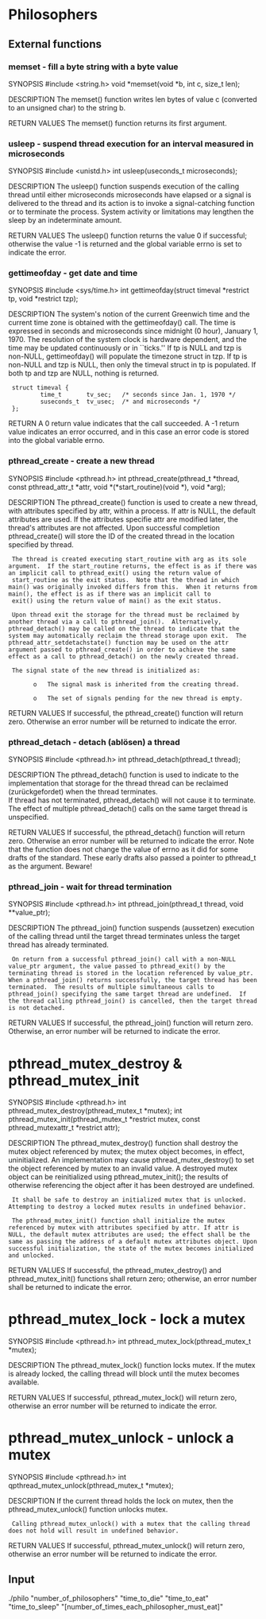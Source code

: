 # Philosophers

## External functions

### memset - fill a byte string with a byte value
SYNOPSIS
    #include <string.h>
    void	*memset(void *b, int c, size_t len);

DESCRIPTION
	The memset() function writes len bytes of value c (converted to an unsigned char) to the string b.

RETURN VALUES
     The memset() function returns its first argument.


### usleep - suspend thread execution for an interval measured in microseconds
SYNOPSIS
    #include <unistd.h>
    int		usleep(useconds_t microseconds);

DESCRIPTION
     The usleep() function suspends execution of the calling thread until either microseconds microseconds have elapsed or a signal is delivered to the thread and its action is to invoke a signal-catching
     function or to terminate the process.  System activity or limitations may lengthen the sleep by an indeterminate amount.

RETURN VALUES
     The usleep() function returns the value 0 if successful; otherwise the value -1 is returned and the global variable errno is set to indicate the error.

### gettimeofday - get date and time
SYNOPSIS
    #include <sys/time.h>
    int		gettimeofday(struct timeval *restrict tp, void *restrict tzp);

DESCRIPTION
     The system's notion of the current Greenwich time and the current time zone is obtained with the gettimeofday() call. The time is expressed in seconds and microseconds since midnight (0 hour), January 1, 1970.  The resolution of the system clock is hardware dependent, and the time may be updated continuously or in ``ticks.''  If tp is NULL and tzp is non-NULL,
     gettimeofday() will populate the timezone struct in tzp.  If tp is non-NULL and tzp is NULL, then only the timeval struct in tp is populated. If both tp and tzp are NULL, nothing is returned.

     struct timeval {
             time_t       tv_sec;   /* seconds since Jan. 1, 1970 */
             suseconds_t  tv_usec;  /* and microseconds */
     };

RETURN
     A 0 return value indicates that the call succeeded.  A -1 return value indicates an error occurred, and in this case an error code is stored into the global variable errno.

### pthread_create - create a new thread
SYNOPSIS
     #include <pthread.h>
     int	pthread_create(pthread_t *thread, const pthread_attr_t *attr, void *(*start_routine)(void *), void *arg);

DESCRIPTION
     The pthread_create() function is used to create a new thread, with attributes specified by attr, within a process.  If attr is NULL, the default attributes are used.  If the attributes specifie attr
     are modified later, the thread's attributes are not affected.  Upon successful completion pthread_create() will store the ID of the created thread in the location specified by thread.

     The thread is created executing start_routine with arg as its sole argument.  If the start_routine returns, the effect is as if there was an implicit call to pthread_exit() using the return value of
     start_routine as the exit status.  Note that the thread in which main() was originally invoked differs from this.  When it returns from main(), the effect is as if there was an implicit call to 
	 exit() using the return value of main() as the exit status.

     Upon thread exit the storage for the thread must be reclaimed by another thread via a call to pthread_join().  Alternatively, pthread_detach() may be called on the thread to indicate that the system may automatically reclaim the thread storage upon exit.  The pthread_attr_setdetachstate() function may be used on the attr argument passed to pthread_create() in order to achieve the same effect as a call to pthread_detach() on the newly created thread.

     The signal state of the new thread is initialized as:

           o   The signal mask is inherited from the creating thread.

           o   The set of signals pending for the new thread is empty.

RETURN VALUES
     If successful, the pthread_create() function will return zero.  Otherwise an error number will be returned to indicate the error.

### pthread_detach - detach (ablösen) a thread
SYNOPSIS
     #include <pthread.h>
     int	pthread_detach(pthread_t thread);


DESCRIPTION
     The pthread_detach() function is used to indicate to the implementation that storage for the thread thread can be reclaimed (zurückgefordet) when the thread terminates.  
	 If thread has not terminated, pthread_detach() will not cause it to terminate.  The effect of multiple pthread_detach() calls on the same target thread is unspecified.

RETURN VALUES
     If successful, the pthread_detach() function will return zero.  Otherwise an error number will be returned to indicate the error.  Note that the function does not change the value of errno as it did for some drafts of the standard.  These early drafts also passed a pointer to pthread_t as the argument.  Beware!

### pthread_join - wait for thread termination
SYNOPSIS
     #include <pthread.h>
     int	pthread_join(pthread_t thread, void **value_ptr);

DESCRIPTION
     The pthread_join() function suspends (aussetzen) execution of the calling thread until the target thread terminates unless the target thread has already terminated.

     On return from a successful pthread_join() call with a non-NULL value_ptr argument, the value passed to pthread_exit() by the terminating thread is stored in the location referenced by value_ptr.  When a pthread_join() returns successfully, the target thread has been terminated.  The results of multiple simultaneous calls to pthread_join() specifying the same target thread are undefined.  If the thread calling pthread_join() is cancelled, then the target thread is not detached.

RETURN VALUES
     If successful, the pthread_join() function will return zero.  Otherwise, an error number will be returned to indicate the error.

# pthread_mutex_destroy & pthread_mutex_init
SYNOPSIS
     #include <pthread.h>
	 int 	pthread_mutex_destroy(pthread_mutex_t *mutex);
	 int	pthread_mutex_init(pthread_mutex_t *restrict mutex, const pthread_mutexattr_t *restrict attr);

DESCRIPTION
	 The pthread_mutex_destroy() function shall destroy the mutex object referenced by mutex; the mutex object becomes, in effect, uninitialized. An implementation may cause pthread_mutex_destroy() to set the object referenced by mutex to an invalid value. A destroyed mutex object can be reinitialized using pthread_mutex_init(); the results of otherwise referencing the object after it has been destroyed are undefined.

	 It shall be safe to destroy an initialized mutex that is unlocked. Attempting to destroy a locked mutex results in undefined behavior. 

	 The pthread_mutex_init() function shall initialize the mutex referenced by mutex with attributes specified by attr. If attr is NULL, the default mutex attributes are used; the effect shall be the same as passing the address of a default mutex attributes object. Upon successful initialization, the state of the mutex becomes initialized and unlocked. 

RETURN VALUES
     If successful, the pthread_mutex_destroy() and pthread_mutex_init() functions shall return zero; otherwise, an error number shall be returned to indicate the error. 

# pthread_mutex_lock - lock a mutex
SYNOPSIS
     #include <pthread.h>
     int	pthread_mutex_lock(pthread_mutex_t *mutex);

DESCRIPTION
     The pthread_mutex_lock() function locks mutex.  If the mutex is already locked, the calling thread will block until the mutex becomes available.

RETURN VALUES
     If successful, pthread_mutex_lock() will return zero, otherwise an error number will be returned to indicate the error.

# pthread_mutex_unlock - unlock a mutex
SYNOPSIS
     #include <pthread.h>
     int	qpthread_mutex_unlock(pthread_mutex_t *mutex);

DESCRIPTION
     If the current thread holds the lock on mutex, then the pthread_mutex_unlock() function unlocks mutex.

     Calling pthread_mutex_unlock() with a mutex that the calling thread does not hold will result in undefined behavior.

RETURN VALUES
     If successful, pthread_mutex_unlock() will return zero, otherwise an error number will be returned to indicate the error.

## Input
./philo "number_of_philosophers" "time_to_die" "time_to_eat" "time_to_sleep" "[number_of_times_each_philosopher_must_eat]"